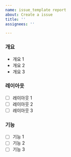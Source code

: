 ```yaml
---
name: issue_template report
about: Create a issue
title: ''
assignees: ''

---
```


### 개요

* 개요 1
* 개요 2
* 개요 3

### 레이아웃

* [ ] 레이아웃 1
* [ ] 레이아웃 2
* [ ] 레이아웃 3

### 기능

* [ ] 기능 1
* [ ] 기능 2
* [ ] 기능 3

